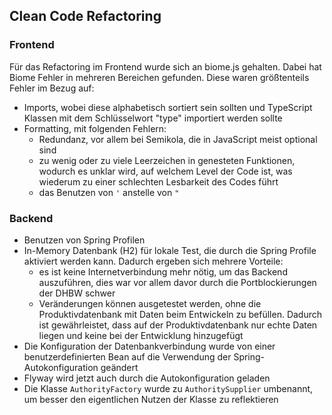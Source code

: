 ## Clean Code Refactoring

### Frontend
 
Für das Refactoring im Frontend wurde sich an biome.js gehalten. Dabei hat Biome Fehler in mehreren Bereichen gefunden.
Diese waren größtenteils Fehler im Bezug auf:

- Imports, wobei diese alphabetisch sortiert sein sollten und TypeScript Klassen mit dem Schlüsselwort "type" importiert werden sollte
- Formatting, mit folgenden Fehlern: 
    - Redundanz, vor allem bei Semikola, die in JavaScript meist optional sind
    - zu wenig oder zu viele Leerzeichen in genesteten Funktionen, wodurch es unklar wird, auf welchem Level der Code ist, was wiederum zu einer schlechten Lesbarkeit des Codes führt 
    - das Benutzen von `'` anstelle von `"`


### Backend
- Benutzen von Spring Profilen
- In-Memory Datenbank (H2) für lokale Test, die durch die Spring Profile aktiviert werden kann. Dadurch ergeben sich mehrere Vorteile: 
    - es ist keine Internetverbindung mehr nötig, um das Backend auszuführen, dies war vor allem davor durch die Portblockierungen der DHBW schwer 
    - Veränderungen können ausgetestet werden, ohne die Produktivdatenbank mit Daten beim Entwickeln zu befüllen. Dadurch ist gewährleistet, dass auf der Produktivdatenbank nur echte Daten liegen und keine bei der Entwicklung hinzugefügt
- Die Konfiguration der Datenbankverbindung wurde von einer benutzerdefinierten Bean auf die Verwendung der Spring-Autokonfiguration geändert
- Flyway wird jetzt auch durch die Autokonfiguration geladen
- Die Klasse `AuthorityFactory` wurde zu `AuthoritySupplier` umbenannt, um besser den eigentlichen Nutzen der Klasse zu reflektieren